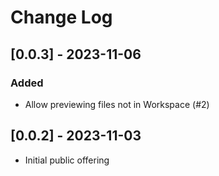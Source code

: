 # Change Log

## [0.0.3] - 2023-11-06
### Added
- Allow previewing files not in Workspace (#2)

## [0.0.2] - 2023-11-03

- Initial public offering